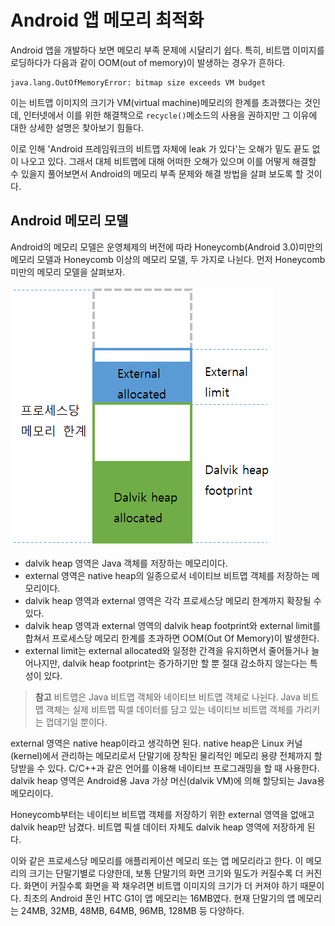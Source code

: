 # Android 앱 메모리 최적화
Android 앱을 개발하다 보면 메모리 부족 문제에 시달리기 쉽다. 특히, 비트맵 이미지를 로딩하다가 다음과 같이 OOM(out of memory)이 발생하는 경우가 흔하다.
```
java.lang.OutOfMemoryError: bitmap size exceeds VM budget  
```

이는 비트맵 이미지의 크기가 VM(virtual machine)메모리의 한계를 초과했다는 것인데, 인터넷에서 이를 위한 해결책으로 `recycle()`메소드의 사용을 권하지만 그 이유에 대한 상세한 설명은 찾아보기 힘들다. 

이로 인해 'Android 프레임워크의 비트맵 자체에 leak 가 있다'는 오해가 밑도 끝도 없이 나오고 있다. 그래서 대체 비트맵에 대해 어떠한 오해가 있으며 이를 어떻게 해결할 수 있을지 풀어보면서 Android의 메모리 부족 문제와 해결 방법을 살펴 보도록 할 것이다. 

## Android 메모리 모델
Android의 메모리 모델은 운영체제의 버전에 따라 Honeycomb(Android 3.0)미만의 메모리 모델과 Honeycomb 이상의 메모리 모델, 두 가지로 나뉜다. 먼저 Honeycomb 미만의 메모리 모델을 살펴보자.

![Figure_1. Honeycomb 미만의 메모리 모델](../images/memory_model_1.png)

- dalvik heap 영역은 Java 객체를 저장하는 메모리이다.
- external 영역은 native heap의 일종으로서 네이티브 비트맵 객체를 저장하는 메모리이다.
- dalvik heap 영역과 external 영역은 각각 프로세스당 메모리 한계까지 확장될 수 있다.
- dalvik heap 영역과 external 영역의 dalvik heap footprint와 external limit를 합쳐서 프로세스당 메모리 한계를 초과하면 OOM(Out Of Memory)이 발생한다.
- external limit는 external allocated와 일정한 간격을 유지하면서 줄어들거나 늘어나지만, dalvik heap footprint는 증가하기만 할 뿐 절대 감소하지 않는다는 특성이 있다.

> **참고** 비트맵은 Java 비트맵 객체와 네이티브 비트맵 객체로 나뉜다. Java 비트맵 객체는 실제 비트맵 픽셀 데이터를 담고 있는 네이티브 비트맵 객체를 가리키는 껍데기일 뿐이다.

external 영역은 native heap이라고 생각하면 된다. native heap은 Linux 커널(kernel)에서 관리하는 메모리로서 단말기에 장착된 물리적인 메모리 용량 전체까지 할당받을 수 있다. C/C++과 같은 언어를 이용해 네이티브 프로그래밍을 할 때 사용한다. dalvik heap 영역은 Android용 Java 가상 머신(dalvik VM)에 의해 할당되는 Java용 메모리이다.

Honeycomb부터는 네이티브 비트맵 객체를 저장하기 위한 external 영역을 없애고 dalvik heap만 남겼다. 비트맵 픽셀 데이터 자체도 dalvik heap 영역에 저장하게 된다. 

이와 같은 프로세스당 메모리를 애플리케이션 메모리 또는 앱 메모리라고 한다. 이 메모리의 크기는 단말기별로 다양한데, 보통 단말기의 화면 크기와 밀도가 커질수록 더 커진다. 화면이 커질수록 화면을 꽉 채우려면 비트맵 이미지의 크기가 더 커져야 하기 때문이다. 최초의 Android 폰인 HTC G1이 앱 메모리는 16MB였다. 현재 단말기의 앱 메모리는 24MB, 32MB, 48MB, 64MB, 96MB, 128MB 등 다양하다.
